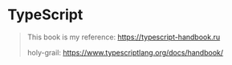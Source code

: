 # TypeScript

> This book is my reference: https://typescript-handbook.ru
> 
> holy-grail: https://www.typescriptlang.org/docs/handbook/
